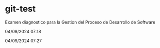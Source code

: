 # git-test
Examen diagnostico para la Gestion del Proceso de Desarrollo de Software

04/09/2024 07:18



04/09/2024 07:27
